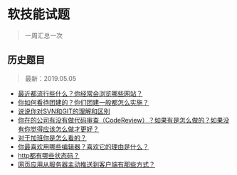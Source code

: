 # 软技能试题
> 一周汇总一次

## 历史题目
> 最新：2019.05.05

- [最近都流行些什么？你经常会浏览哪些网站？](https://github.com/haizlin/fe-interview/issues/65)
- [你如何看待团建的？你们团建一般都怎么实施？](https://github.com/haizlin/fe-interview/issues/61)
- [说说你对SVN和GIT的理解和区别](https://github.com/haizlin/fe-interview/issues/57)
- [你在的公司有没有做代码审查（CodeReview）？如果有是怎么做的？如果没有你觉得应该怎么做才更好？](https://github.com/haizlin/fe-interview/issues/53)
- [对于加班你是怎么看的？](https://github.com/haizlin/fe-interview/issues/49)
- [你最喜欢用哪些编辑器？喜欢它的理由是什么？](https://github.com/haizlin/fe-interview/issues/45)
- [http都有哪些状态码？](https://github.com/haizlin/fe-interview/issues/41)
- [网页应用从服务器主动推送到客户端有那些方式？](https://github.com/haizlin/fe-interview/issues/37)